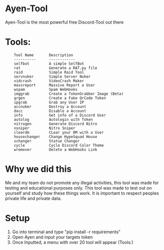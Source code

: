 # Ayen-Tool

Ayen-Tool is the most powerful free Discord-Tool out there


# Tools:
        Tool Name       Description
        ----------      ------------
        selfbot         A simple SelfBot
        rat             Generate a RAT.py file
        raid            Simple Raid Tool
        servnuker       Simple Server Nuker
        vidcrash        VideoCrash Maker
        massreport      Massive Report a User
        wspam           Spam WebHooks
        imggrab         Create a TokenGrabber Image (Beta)
        qrgen           Create a Fake QrCode Token
        ipgrab          Grab any User IP
        accnuker        Destroy a Account
        dacc            Disable a Account
        info            Get info of a Discord User
        autolog         Autologin with Token
        nitrogen        Generate Discord Nitro
        nsniper         Nitro Sniper
        cleardm         CLear your DM with a User
        housechanger    Change HypeSquad House
        schanger        Statue Changer
        cycle           Cycle Discord Color Theme
        wremover        Delete a WebHooks Link
        
# Why we did this

Me and my team do not promote any illegal activities, this tool was made for testing and educational purposes only.
This tool was made to test out on yourself and study how these things work.
It is important to respect peoples private life and private data.

# Setup

1. Go into terminal and type "pip install -r requirements"
2. Open Ayen and input your targets token
3. Once Inputted, a menu with over 20 tool will appear (Tools:)
